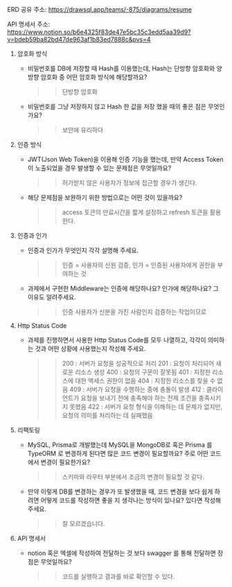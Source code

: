 ERD 공유 주소: https://drawsql.app/teams/-875/diagrams/resume

API 명세서 주소: https://www.notion.so/b6e4325f83de47e5bc35c3edd5aa39d9?v=bdeb59ba82bd47de963af1b83ed7888c&pvs=4

1. 암호화 방식

   -  비밀번호를 DB에 저장할 때 Hash를 이용했는데, Hash는 단방향 암호화와 양방향 암호화 중 어떤 암호화 방식에 해당할까요?
      > > 단방향 암호화
   -  비밀번호를 그냥 저장하지 않고 Hash 한 값을 저장 했을 때의 좋은 점은 무엇인가요?
      > > 보안에 유리하다

2. 인증 방식

   -  JWT(Json Web Token)을 이용해 인증 기능을 했는데, 만약 Access Token이 노출되었을 경우 발생할 수 있는 문제점은 무엇일까요?
      > > 허가받지 않은 사용자가 정보에 접근할 경우가 생긴다.
   -  해당 문제점을 보완하기 위한 방법으로는 어떤 것이 있을까요?
      > > access 토큰의 만료시간을 짧게 설정하고 refresh 토큰을 활용한다.

3. 인증과 인가

   -  인증과 인가가 무엇인지 각각 설명해 주세요.
      > > 인증 = 사용자의 신원 검증, 인가 = 인증된 사용자에게 권한을 부여하는 것
   -  과제에서 구현한 Middleware는 인증에 해당하나요? 인가에 해당하나요? 그 이유도 알려주세요.
      > > 인증 사용자가 신분을 가진 사람인지 검증하는 작업이므로

4. Http Status Code

   -  과제를 진행하면서 사용한 Http Status Code를 모두 나열하고, 각각이 의미하는 것과 어떤 상황에 사용했는지 작성해 주세요.
      > > 200 : 서버가 요청을 성공적으로 처리
          201 : 요청이 처리되어 새로운 리소스 생성
          400 : 요청의 구문이 잘못됨
          401 : 지정한 리소스에 대한 액세스 권한이 없음
          404 : 지정한 리소스를 찾을 수 없음
          409 : 서버가 요청을 수행하는 중에 충돌이 발생
          412 : 클라이언트가 요청을 보내기 전에 충족해야 하는 전제 조건을 충족시키지 못했음
          422 : 서버가 요청 형식을 이해하는 데 문제가 없지만, 요청의 의미를 처리하는 데 실패했음

5. 리팩토링

   -  MySQL, Prisma로 개발했는데 MySQL을 MongoDB로 혹은 Prisma 를 TypeORM 로 변경하게 된다면 많은 코드 변경이 필요할까요? 주로 어떤 코드에서 변경이 필요한가요?
      > > 스키마와 라우터 부분에서 조금의 변경이 필요할 것 같다.
   -  만약 이렇게 DB를 변경하는 경우가 또 발생했을 때, 코드 변경을 보다 쉽게 하려면 어떻게 코드를 작성하면 좋을 지 생각나는 방식이 있나요? 있다면 작성해 주세요.
      > > 잘 모르겠습니다.

6. API 명세서
   -  notion 혹은 엑셀에 작성하여 전달하는 것 보다 swagger 를 통해 전달하면 장점은 무엇일까요?
      > > 코드를 실행하고 결과를 바로 확인할 수 있다.
